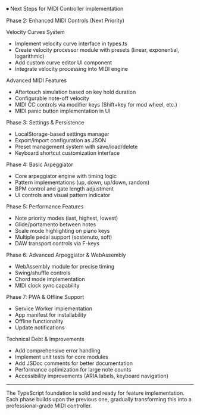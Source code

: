 ⏺ Next Steps for MIDI Controller Implementation

  Phase 2: Enhanced MIDI Controls (Next Priority)

  Velocity Curves System

  - Implement velocity curve interface in types.ts
  - Create velocity processor module with presets (linear, exponential, logarithmic)
  - Add custom curve editor UI component
  - Integrate velocity processing into MIDI engine

  Advanced MIDI Features

  - Aftertouch simulation based on key hold duration
  - Configurable note-off velocity
  - MIDI CC controls via modifier keys (Shift+key for mod wheel, etc.)
  - MIDI panic button implementation in UI

  Phase 3: Settings & Persistence

  - LocalStorage-based settings manager
  - Export/import configuration as JSON
  - Preset management system with save/load/delete
  - Keyboard shortcut customization interface

  Phase 4: Basic Arpeggiator

  - Core arpeggiator engine with timing logic
  - Pattern implementations (up, down, up/down, random)
  - BPM control and gate length adjustment
  - UI controls and visual pattern indicator

  Phase 5: Performance Features

  - Note priority modes (last, highest, lowest)
  - Glide/portamento between notes
  - Scale mode highlighting on piano keys
  - Multiple pedal support (sostenuto, soft)
  - DAW transport controls via F-keys

  Phase 6: Advanced Arpeggiator & WebAssembly

  - WebAssembly module for precise timing
  - Swing/shuffle controls
  - Chord mode implementation
  - MIDI clock sync capability

  Phase 7: PWA & Offline Support

  - Service Worker implementation
  - App manifest for installability
  - Offline functionality
  - Update notifications

  Technical Debt & Improvements

  - Add comprehensive error handling
  - Implement unit tests for core modules
  - Add JSDoc comments for better documentation
  - Performance optimization for large note counts
  - Accessibility improvements (ARIA labels, keyboard navigation)

  ---
  The TypeScript foundation is solid and ready for feature implementation. Each phase builds upon the previous one, gradually transforming this into a professional-grade MIDI controller.

